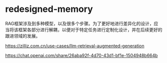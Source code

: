 # redesigned-memory
RAG框架涉及到多种模型，以及很多个步骤。为了更好地进行差异化的设计，应当将该框架各部分进行解耦，以便对于特定任务进行定制化设计，并在后续更好的跟进领域的发展。


https://zilliz.com.cn/use-cases/llm-retrieval-augmented-generation


https://chat.openai.com/share/26aba92f-4d70-43d1-bf1e-1504948b664b
